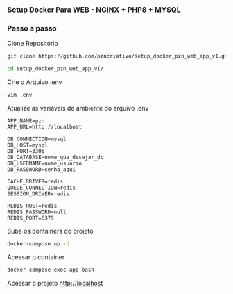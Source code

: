 
### Setup Docker Para WEB - NGINX + PHP8 + MYSQL

### Passo a passo
Clone Repositório
```sh
git clone https://github.com/pzncriativo/setup_docker_pzn_web_app_v1.git
```

```sh
cd setup_docker_pzn_web_app_v1/
```

Crie o Arquivo .env
```sh
vim .env
```

Atualize as variáveis de ambiente do arquivo .env
```dosini
APP_NAME=pzn
APP_URL=http://localhost

DB_CONNECTION=mysql
DB_HOST=mysql
DB_PORT=3306
DB_DATABASE=nome_que_desejar_db
DB_USERNAME=nome_usuario
DB_PASSWORD=senha_aqui

CACHE_DRIVER=redis
QUEUE_CONNECTION=redis
SESSION_DRIVER=redis

REDIS_HOST=redis
REDIS_PASSWORD=null
REDIS_PORT=6379
```


Suba os containers do projeto
```sh
docker-compose up -d
```


Acessar o container
```sh
docker-compose exec app bash
```

Acessar o projeto
[http://localhost](http://localhost)
